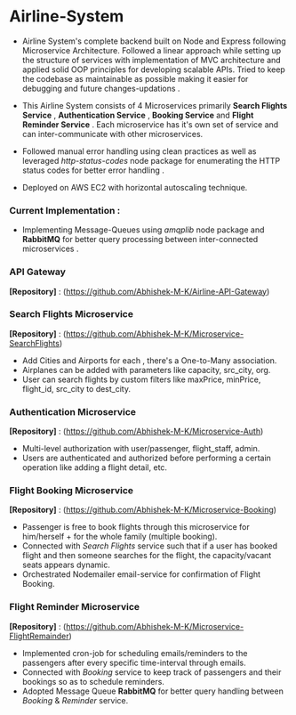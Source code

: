 ﻿# Airline-System

- Airline System's complete backend built on Node and Express following Microservice Architecture. 
Followed a linear approach while setting up the structure of services with implementation of MVC architecture and applied solid OOP principles for developing scalable APIs.
Tried to keep the codebase as maintainable as possible making it easier for debugging and future changes-updations .

- This Airline System consists of 4 Microservices primarily **Search Flights Service** , **Authentication Service** , **Booking Service** and **Flight Reminder Service** .
Each microservice has it's own set of service and can inter-communicate with other microservices.

- Followed manual error handling using clean practices as well as leveraged *http-status-codes* node package for enumerating the HTTP status codes for better error handling .
- Deployed on AWS EC2 with horizontal autoscaling technique.

### Current Implementation :
- Implementing Message-Queues using *amqplib* node package and **RabbitMQ** for better query processing between inter-connected microservices .

### API Gateway 
**[Repository]** : (https://github.com/Abhishek-M-K/Airline-API-Gateway)

### Search Flights Microservice 
**[Repository]** : (https://github.com/Abhishek-M-K/Microservice-SearchFlights)
- Add Cities and Airports for each , there's a One-to-Many association.
- Airplanes can be added with parameters like capacity, src_city, org.
- User can search flights by custom filters like maxPrice, minPrice, flight_id, src_city to dest_city.

### Authentication Microservice 
**[Repository]** : (https://github.com/Abhishek-M-K/Microservice-Auth)
- Multi-level authorization with user/passenger, flight_staff, admin.
- Users are authenticated and authorized before performing a certain operation like adding a flight detail, etc.

### Flight Booking Microservice 
**[Repository]** : (https://github.com/Abhishek-M-K/Microservice-Booking)
- Passenger is free to book flights through this microservice for him/herself + for the whole family (multiple booking).
- Connected with *Search Flights* service such that if a user has booked flight and then someone searches for the flight, the capacity/vacant seats appears dynamic.
- Orchestrated Nodemailer email-service for confirmation of Flight Booking.

### Flight Reminder Microservice 
**[Repository]** : (https://github.com/Abhishek-M-K/Microservice-FlightRemainder)
- Implemented cron-job for scheduling emails/reminders to the passengers after every specific time-interval through emails.
- Connected with *Booking* service to keep track of passengers and their bookings so as to schedule reminders.
- Adopted Message Queue **RabbitMQ** for better query handling between *Booking* & *Reminder* service.


